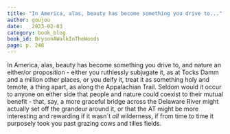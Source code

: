 ```yaml
---
title: "In America, alas, beauty has become something you drive to..."
author: goujou
date:   2023-02-03
category: book_blog
book_id: BrysonAWalkInTheWoods
page: p. 248
---
```

In America, alas, beauty has become something you drive to, and nature an either/or proposition - either you ruthlessly subjugate it, as at Tocks Damm and a million other places, or you deify it, treat it as something holy and temote, a thing apart, as along the Appalachian Trail. Seldom would it occur to anyone on either side that people and nature could coexist to their mutual benefit - that, say, a more graceful bridge across the Delaware River might actually set off the grandeur around it, or that the AT might be more interesting and rewarding if it wasn´t *all* wilderness, if from time to time it purposely took you past grazing cows and tilles fields.
